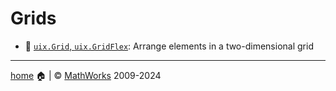 # Grids

* :symbols: [`uix.Grid`, `uix.GridFlex`](uixGrid.md): Arrange elements in a two-dimensional grid

___

[home](index.md) :house: | :copyright: [MathWorks](https://www.mathworks.com/services/consulting.html) 2009-2024